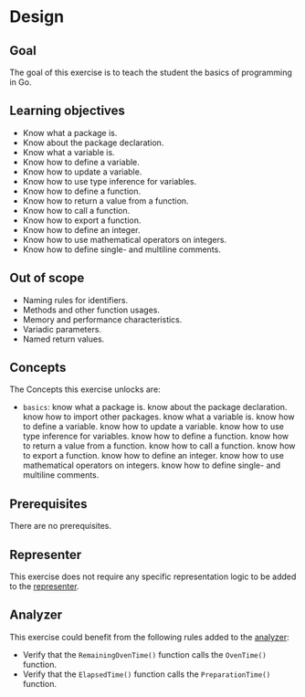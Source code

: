 # Design

## Goal

The goal of this exercise is to teach the student the basics of programming in Go.

## Learning objectives

- Know what a package is.
- Know about the package declaration.
- Know what a variable is.
- Know how to define a variable.
- Know how to update a variable.
- Know how to use type inference for variables.
- Know how to define a function.
- Know how to return a value from a function.
- Know how to call a function.
- Know how to export a function.
- Know how to define an integer.
- Know how to use mathematical operators on integers.
- Know how to define single- and multiline comments.

## Out of scope

- Naming rules for identifiers.
- Methods and other function usages.
- Memory and performance characteristics.
- Variadic parameters.
- Named return values.

## Concepts

The Concepts this exercise unlocks are:

- `basics`: know what a package is. know about the package declaration. know how to import other packages. know what a variable is. know how to define a variable. know how to update a variable. know how to use type inference for variables. know how to define a function. know how to return a value from a function. know how to call a function. know how to export a function. know how to define an integer. know how to use mathematical operators on integers. know how to define single- and multiline comments.

## Prerequisites

There are no prerequisites.

## Representer

This exercise does not require any specific representation logic to be added to the [representer][representer].

## Analyzer

This exercise could benefit from the following rules added to the [analyzer][analyzer]:

- Verify that the `RemainingOvenTime()` function calls the `OvenTime()` function.
- Verify that the `ElapsedTime()` function calls the `PreparationTime()` function.

[analyzer]: https://github.com/exercism/go-analyzer
[representer]: https://github.com/exercism/go-representer
